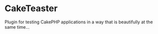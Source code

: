 # CakeTeaster
Plugin for testing CakePHP applications in a way that is beautifully at the same time...
